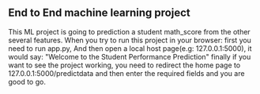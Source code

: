## End to End machine learning project

This ML project is going to prediction a student math_score from the other several features.
When you try to run this project in your browser:
first you need to run app.py,
And then open a local host page(e.g: 127.0.0.1:5000), it would say: "Welcome to the Student Performance Prediction"
finally if you want to see the project working, you need to redirect the home page to 127.0.0.1:5000/predictdata
and then enter the required fields and you are good to go.

